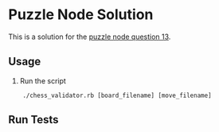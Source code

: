 # Puzzle Node Solution

This is a solution for the [puzzle node question 13](http://www.puzzlenode.com/puzzles/13-chess-validator).

## Usage

1.  Run the script

```shell
    ./chess_validator.rb [board_filename] [move_filename]
```

## Run Tests
